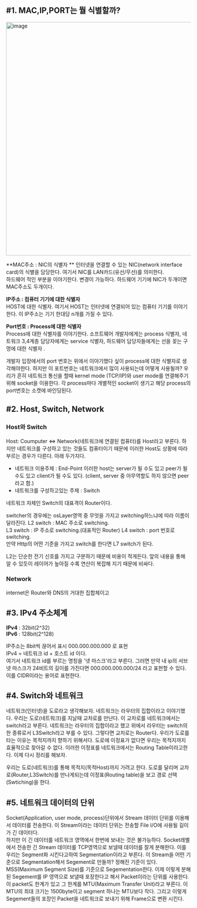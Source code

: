 ## #1. MAC,IP,PORT는 뭘 식별할까?  
<img width="635" alt="image" src="https://user-images.githubusercontent.com/78134917/170925000-6ff9b320-c2d5-49c7-a52b-9f20c842b589.png">


**MAC주소 : NIC의 식별자  **
인터넷을 연결할 수 있는 NIC(network interface card)의 식별을 담당한다. 여기서 NIC를 LAN카드(유선/무선)를 의미한다.   
하드웨어 적인 부분을 이야기한다. 변경이 가능하다. 하드웨어 기기에 NIC가 두개이면 MAC주소도 두개이다.
  
**IP주소 : 컴퓨터 기기에 대한 식별자**  
HOST에 대한 식별자. 여기서 HOST는 인터넷에 연결되어 있는 컴퓨터 기기를 이야기한다. 이 IP주소는 기기 한대당 n개를 가질 수 있다.   
  
**Port번호 :  Process에 대한 식별자**   
Process에 대한 식별자를 이야기한다. 소프트웨어 개발자에게는 process 식별자, 네트워크 3,4계층 담당자에게는 service 식별자, 하드웨어 담당자들에게는 선을 꽂는 구멍에 대한 식별자 .   

개발자 입장에서의 port 번호는 위에서 이야기했다 싶이 process에 대한 식별자로 생각해야한다. 하지만 이 포트번호는 네트워크에서 많이 사용되는데 어떻게 사용될까? 우리가 흔히 네트워크 통신을 할때 kernel mode (TCP/IP)와 user mode를 연결해주기 위해 socket을 이용한다. 각 process마다 개별적인 socket이 생기고 해당 process의 port번호는 소캣에 바인딩된다.

## #2. Host, Switch, Network
### Host와 Switch
Host: Coumputer <=> Network(네트워크에 연결된 컴퓨터)를 Host라고 부른다. 하지만 네트워크를 구성하고 있는 것들도 컴퓨터이기 때문에 이러한 Host도 상황에 따라 부르는 경우가 다른다. 아래 두가지다.
- 네트워크 이용주체 : End-Point 이러한 host는 server가 될 수도 있고 peer가 될 수도 있고 client가 될 수도 있다. (client, server 중 아무역할도 하지 않으면 peer라고 함.)
- 네트워크를 구성하고있는 주체 : Switch  

 네트워크 자체인 Switch의 대표격이 Router이다.   
 
 switcher의 경우에는 osLayer영역 중 무엇을 가지고 switching하느냐에 따라 이름이 달라진다. 
 L2 switch : MAC 주소로 switching.   
 L3 switch : IP 주소로 switching.(대표적인 Router)
 L4 switch : port 번호로 switching.  
 만약 Http의 어떤 기준을 가지고 switch를 한다면 L7 switch가 된다.  
 
 L2는 단순한 전기 신호를 가지고 구분하기 때문에 비용이 적게든다. 앞의 내용을 통해 알 수 있듯이 레이어가 높아질 수록 연산이 복잡해 지기 때문에 비싸다. 


### Network
internet은 Router와 DNS의 거대한 집합체이고
  
## #3. IPv4 주소체계   
**IPv4** : 32bit(2^32)   
**IPv6** : 128bit(2^128)  

IP주소는 8bit씩 끊어서 표시 000.000.000.000 로 표현  
IPv4 = 네트워크 id + 호스트 id 이다.  
여기서 네트워크 id를 부르는 명칭을 '넷 마스크'라고 부른다. 그러면 만약 내 ip의 서브넷 마스크가 24비트의 길이를 가진다면 000.000.000.000/24 라고 표현할 수 있다. 이를 CIDR이라는 용어로 표현한다.


## #4. Switch와 네트워크  
네트워크(인터넷)을 도로라고 생각해보자. 네트워크는 라우터의 집합이라고 이야기했다. 우리는 도로(네트워크)를 지날때 교차로를 만난다. 이 교차로를 네트워크에서는 switch라고 부른다. 네트워크는 라우터의 집합이라고 했고 위에서 라우터는 switch의 한 종류로서 L3Switch라고 부를 수 있다. 그렇다면 교차로는 Router다. 우리가 도로를 타는 이유는 목적지까지 향하기 위해서다. 도로에 이정표가 없다면 우리는 목적지까지 효율적으로 찾아갈 수 없다. 이러한 이정표를 네트워크에서는 Routing Table이라고한다. 이제 다시 정리를 해보자.  
  
우리는 도로(네트워크)를 통해 목적지(목적Host)까지 가려고 한다. 도로를 달리며 교차로(Router,L3Switch)를 만나게되는데 이정표(Routing table)을 보고 경로 선택(Swtiching)을 한다. 

## #5. 네트워크 데이터의 단위
Socket(Application, user mode, process)단위에서 Stream 데이터 단위를 이용해서 데이터를 전송한다. 이 Stream이라는 데이터 단위는 전송할 File I/O에 사용될 길이가 긴 데이터다.  
하지만 이 긴 데이터를 네트워크 영역에서 한번에 보내는 것은 불가능하다. Socket레벨에서 전송한 긴 Stream 데이터를 TCP영역으로 보낼때 데이터를 잘게 분해한다. 이를 우리는 Segment화 시킨다고하여 Segmentation이라고 부른다. 이 Stream을 어떤 기준으로 Segmentation해서 Segement로 만들까? 정해진 기준이 있다. MSS(Maximum Segment Size)를 기준으로 Segementation한다. 이제 이렇게 분해된 Segement를 IP 영역으로 보낼때 포장한다고 해서 Packet이라는 단위를 사용한다. 이 packet도 한계가 있고 그 한계를 MTU(Maximum Transfer Unit)라고 부른다. 이 MTU의 최대 크기는 1500byte이고 segment 하나는 MTU보다 작다. 그리고 이렇게 Segement들의 포장인 Packet을 네트워크로 보내기 위해 Frame으로 변환 시킨다.




